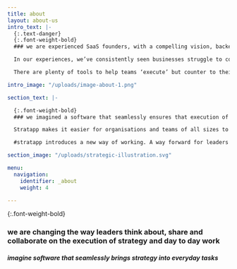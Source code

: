 ```yaml
---
title: about
layout: about-us
intro_text: |-
  {:.text-danger}
  {:.font-weight-bold}
  ### we are experienced SaaS founders, with a compelling vision, backed by investors who are market leaders across several industries

  In our experiences, we’ve consistently seen businesses struggle to cohesively deliver and contribute to meaningful strategy outcomes throughout their organisations. As ‘busyness’ encroaches, strategy is often abandoned. Resulting in misaligned, inefficient and ‘noisy’ workplaces.

  There are plenty of tools to help teams ‘execute’ but counter to their proposition, these tools and apps often serve as a distraction bogging down employees - preventing meaningful tasks to be completed.

intro_image: "/uploads/image-about-1.png"

section_text: |-

  {:.font-weight-bold}
  ### we imagined a software that seamlessly ensures that execution of strategy meets expectation

  Stratapp makes it easier for organisations and teams of all sizes to create, evolve and execute strategy. Aligning the day-to-day work outcomes to organisational objectives.

  #stratapp introduces a new way of working. A way forward for leaders who are serious. Serious about what they are trying to achieve and genuinely seeking to tap into the full potential of their current and next-generation workforce.

section_image: "/uploads/strategic-illustration.svg"

menu:
  navigation:
    identifier: _about
    weight: 4

---
```

{:.font-weight-bold}
### we are changing the way leaders think about, share and collaborate on the execution of strategy and day to day work

##### imagine software that seamlessly brings strategy into everyday tasks